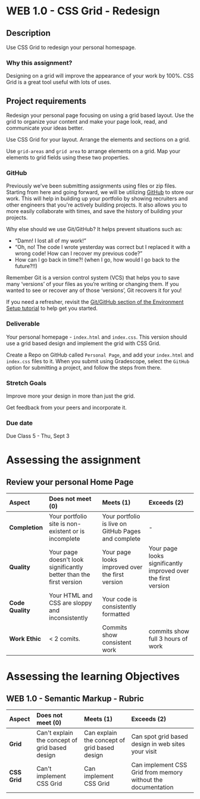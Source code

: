 # WEB 1.0 - CSS Grid - Redesign

## Description 

Use CSS Grid to redesign your personal homespage.  

### Why this assignment?

Designing on a grid will improve the appearance of your work by 100%. CSS Grid is a great tool useful with lots of uses. 

## Project requirements

Redesign your personal page focusing on using a grid based layout. Use the grid to organize your content and make your page look, read, and communicate your ideas better. 

Use CSS Grid for your layout. Arrange the elements and sections on a grid. 

Use `grid-areas` and `grid area` to arrange elements on a grid. Map your elements to grid fields using these two properties.

### GitHub

Previously we've been submitting assignments using files or zip files. Starting from here and going forward, we will be utilizing [GitHub](github.com) to store our work. This will help in building up your portfolio by showing recruiters and other engineers that you're actively building projects. It also allows you to more easily collaborate with times, and save the history of building your projects.

Why else should we use Git/GitHub? It helps prevent situations such as:

- “Damn! I lost all of my work!” 
- “Oh, no! The code I wrote yesterday was correct but I replaced it with a wrong code! How can I recover my previous code?”
- How can I go back in time?! (when I go, how would I go back to the future?!!)

Remember Git is a version control system (VCS) that helps you to save many ‘versions’ of your files as you’re writing or changing them. If you wanted to see or recover any of those ‘versions’, Git recovers it for you!

If you need a refresher, revisit the [Git/GitHub section of the Environment Setup tutorial](https://www.makeschool.com/academy/track/standalone/make-school-environment-setup-dsi/git-github) to help get you started.

### Deliverable

Your personal homepage - `index.html` and `index.css`. This version should use a grid based design and implement the grid with CSS Grid. 

Create a Repo on GitHub called `Personal Page`, and add your `index.html` and `index.css` files to it. When you submit using Gradescope, select the `GitHub` option for submitting a project, and follow the steps from there.

### Stretch Goals

Improve more your design in more than just the grid. 

Get feedback from your peers and incorporate it.

### Due date

Due Class 5 - Thu, Sept 3

# Assessing the assignment

## Review your personal Home Page

| Aspect | Does not meet (0) | Meets (1) | Exceeds (2) |
|:-------|:------------------|:----------|:------------|
| **Completion** | Your portfolio site is non-existent or is incomplete | Your portfolio is live on GitHub Pages and complete | - |
| **Quality** | Your page doesn't look significantly better than the first version | Your page looks improved over the first version | Your page looks significantly improved over the first version | 
| **Code Quality** | Your HTML and CSS are sloppy and inconsistently | Your code is consistently formatted |  |
| **Work Ethic**  | < 2 comits.   | Commits show consistent work | commits show full 3 hours of work |

# Assessing the learning Objectives 

## WEB 1.0 - Semantic Markup - Rubric 

| Aspect | Does not meet (0) | Meets (1) | Exceeds (2) |
|:-------|:------------------|:----------|:------------|
| **Grid** | Can't explain the concept of grid based design | Can explain the concept of grid based design | Can spot grid based design in web sites your visit |
| **CSS Grid** | Can't implement CSS Grid | Can implement CSS Grid | Can implement CSS Grid from memory without the documentation |







